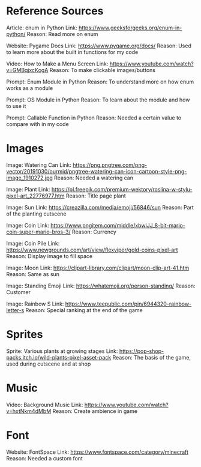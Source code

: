 # Reference Sources
Article: enum in Python
Link: https://www.geeksforgeeks.org/enum-in-python/
Reason: Read more on enum

Website: Pygame Docs
Link: https://www.pygame.org/docs/
Reason: Used to learn more about the built in functions for my code

Video: How to Make a Menu Screen
Link: https://www.youtube.com/watch?v=GMBqjxcKogA
Reason: To make clickable images/buttons

Prompt: Enum Module in Python
Reason: To understand more on how enum works as a module

Prompt: OS Module in Python
Reason: To learn about the module and how to use it

Prompt: Callable Function in Python
Reason: Needed a certain value to compare with in my code

# Images
Image: Watering Can
Link: https://png.pngtree.com/png-vector/20191030/ourmid/pngtree-watering-can-icon-cartoon-style-png-image_1910272.jpg
Reason: Needed a watering can

Image: Plant
Link: https://pl.freepik.com/premium-wektory/roslina-w-stylu-pixel-art_22776977.htm 
Reason: Title page plant 

Image: Sun
Link: https://creazilla.com/media/emoji/56846/sun 
Reason: Part of the planting cutscene

Image: Coin
Link: https://www.pngitem.com/middle/xbwiJJ_8-bit-mario-coin-super-mario-bros-3/ 
Reason: Currency 

Image: Coin Pile
Link: https://www.newgrounds.com/art/view/flexviper/gold-coins-pixel-art 
Reason: Display image to fill space

Image: Moon
Link: https://clipart-library.com/clipart/moon-clip-art-41.htm 
Reason: Same as sun

Image: Standing Emoji
Link: https://whatemoji.org/person-standing/ 
Reason: Customer

Image: Rainbow S
Link: https://www.teepublic.com/pin/6944320-rainbow-letter-s 
Reason: Special ranking at the end of the game 

# Sprites
Sprite: Various plants at growing stages
Link: https://pop-shop-packs.itch.io/wild-plants-pixel-asset-pack 
Reason: The basis of the game, used during cutscene and at shop

# Music
Video: Background Music
Link: https://www.youtube.com/watch?v=hxtNkm4dMbM 
Reason: Create ambience in game

# Font
Website: FontSpace
Link: https://www.fontspace.com/category/minecraft
Reason: Needed a custom font 
